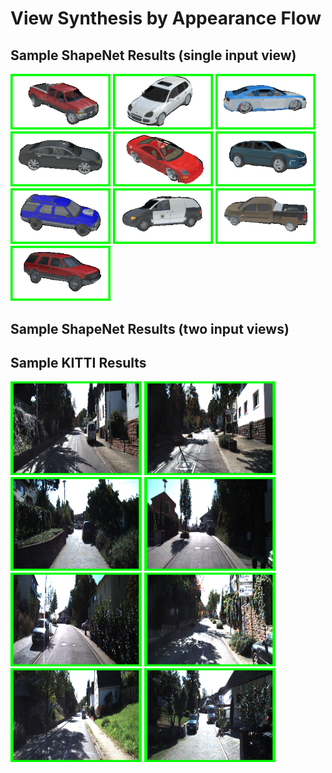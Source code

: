 # View Synthesis by Appearance Flow

## Sample ShapeNet Results (single input view)

<img src='sample_results/car/01.gif' width=160>
<img src='sample_results/car/02.gif' width=160>
<img src='sample_results/car/03.gif' width=160>
<img src='sample_results/car/04.gif' width=160>
<img src='sample_results/car/05.gif' width=160>

<img src='sample_results/car/06.gif' width=160>
<img src='sample_results/car/07.gif' width=160>
<img src='sample_results/car/08.gif' width=160>
<img src='sample_results/car/09.gif' width=160>
<img src='sample_results/car/10.gif' width=160>

## Sample ShapeNet Results (two input views)


## Sample KITTI Results

<img src='sample_results/kitti/01.gif' width=210 height=150>
<img src='sample_results/kitti/02.gif' width=210 height=150>
<img src='sample_results/kitti/03.gif' width=210 height=150>
<img src='sample_results/kitti/04.gif' width=210 height=150>

<img src='sample_results/kitti/05.gif' width=210 height=150>
<img src='sample_results/kitti/06.gif' width=210 height=150>
<img src='sample_results/kitti/07.gif' width=210 height=150>
<img src='sample_results/kitti/08.gif' width=210 height=150>